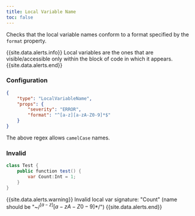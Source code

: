 ```yaml
---
title: Local Variable Name
toc: false
---
```


Checks that the local variable names conform to a format specified by the `format` property.

{{site.data.alerts.info}} Local variables are the ones that are visible/accessible only within the block of code in which it appears. {{site.data.alerts.end}}

### Configuration

```json
{
    "type": "LocalVariableName",
    "props": {
        "severity": "ERROR",
        "format": "^[a-z][a-zA-Z0-9]*$"
    }
}
```

The above regex allows `camelCase` names.

### Invalid

```java
class Test {
	public function test() {
		var Count:Int = 1;
	}
}
```

{{site.data.alerts.warning}} Invalid local var signature: "Count" (name should be "~/$^[a-z][a-zA-Z0-9]*$/") {{site.data.alerts.end}}
